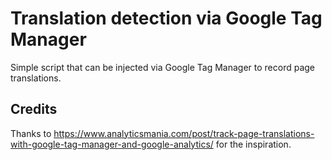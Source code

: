 # Translation detection via Google Tag Manager

Simple script that can be injected via Google Tag Manager to record page translations.

## Credits

Thanks to https://www.analyticsmania.com/post/track-page-translations-with-google-tag-manager-and-google-analytics/ for the inspiration.
